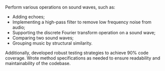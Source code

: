 Perform various operations on sound waves, such as:
- Adding echoes;
- Implementing a high-pass filter to remove low frequency noise from audio;
- Supporting the discrete Fourier transform operation on a sound wave;
- Comparing two sound waves;
- Grouping music by structural similarity.

Additionally, developed robust testing strategies to achieve 90% code coverage. Wrote method specifications as needed to ensure readability and maintainability of the codebase.
